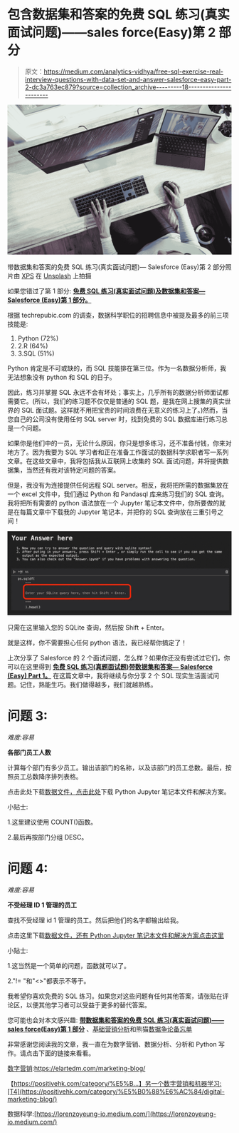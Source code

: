 # 包含数据集和答案的免费 SQL 练习(真实面试问题)——sales force(Easy)第 2 部分

> 原文：<https://medium.com/analytics-vidhya/free-sql-exercise-real-interview-questions-with-data-set-and-answer-salesforce-easy-part-2-dc3a763ec879?source=collection_archive---------18----------------------->

![](img/c9bda24ea440a6681b7525087fe47bb1.png)

带数据集和答案的免费 SQL 练习(真实面试问题)— Salesforce (Easy)第 2 部分照片由 [XPS](https://unsplash.com/@xps?utm_source=unsplash&utm_medium=referral&utm_content=creditCopyText) 在 [Unsplash](https://unsplash.com/?utm_source=unsplash&utm_medium=referral&utm_content=creditCopyText) 上拍摄

如果您错过了第 1 部分: [**免费 SQL 练习(真实面试问题)及数据集和答案— Salesforce (Easy)第 1 部分。**](https://lorenzoyeung-io.medium.com/free-sql-exercise-real-interview-questions-with-data-set-and-answer-salesforce-easy-part-1-806a2322c6b5)

根据 techrepubic.com 的调查，数据科学职位的招聘信息中被提及最多的前三项技能是:

1.  Python (72%)
2.  2.R (64%)
3.  3.SQL (51%)

Python 肯定是不可或缺的，而 SQL 技能排在第三位。作为一名数据分析师，我无法想象没有 python 和 SQL 的日子。

因此，练习并掌握 SQL 永远不会有坏处；事实上，几乎所有的数据分析师面试都需要它。(所以，我们的练习题不仅仅是普通的 SQL 题，是我在网上搜集的真实世界的 SQL 面试题。这样就不用把宝贵的时间浪费在无意义的练习上了。)然而，当您自己的公司没有使用任何 SQL server 时，找到免费的 SQL 数据库进行练习总是一个问题。

如果你是他们中的一员，无论什么原因，你只是想多练习，还不准备付钱，你来对地方了。因为我要为 SQL 学习者和正在准备工作面试的数据科学求职者写一系列文章。在这些文章中，我将包括我从互联网上收集的 SQL 面试问题，并将提供数据集，当然还有我对该特定问题的答案。

但是，我没有为连接提供任何远程 SQL server。相反，我将把所需的数据集放在一个 excel 文件中，我们通过 Python 和 Pandasql 库来练习我们的 SQL 查询。我将把所有需要的 python 语法放在一个 Jupyter 笔记本文件中，你所要做的就是在每篇文章中下载我的 Jupyter 笔记本，并把你的 SQL 查询放在三重引号之间！

![](img/3b0ff1277ab836ff59d60a8b754bb704.png)

只需在这里输入您的 SQLite 查询，然后按 Shift + Enter。

就是这样，你不需要担心任何 python 语法，我已经帮你搞定了！

上次分享了 Salesforce 的 2 个面试问题，怎么样？如果你还没有尝试过它们，你可以在这里得到 [**免费 SQL 练习(真题面试题)带数据集和答案— Salesforce (Easy) Part 1。**](https://lorenzoyeung-io.medium.com/free-sql-exercise-real-interview-questions-with-data-set-and-answer-salesforce-easy-part-1-806a2322c6b5) 在这篇文章中，我将继续与你分享 2 个 SQL 现实生活面试问题。记住，熟能生巧。我们做得越多，我们就越熟练。

# **问题 3:**

*难度:容易*

**各部门员工人数**

计算每个部门有多少员工。输出该部门的名称，以及该部门的员工总数。最后，按照员工总数降序排列表格。

点击此处下载[数据文件，点击此处](https://positivehk.com/wp-content/uploads/2021/05/Salesforce-03.zip)下载 Python Jupyter 笔记本文件和解决方案。

小贴士:

1.这里建议使用 COUNT()函数。

2.最后再按部门分组 DESC。

# **问题 4:**

*难度:容易*

**不受经理 ID 1 管理的员工**

查找不受经理 id 1 管理的员工。然后把他们的名字都输出给我。

点击这里下载[数据文件，还有 Python Jupyter 笔记本文件和解决方案点击这里](https://positivehk.com/wp-content/uploads/2021/05/Salesforce-04.zip)

小贴士:

1.这当然是一个简单的问题，函数就可以了。

2."!= "和"<>"都表示不等于。

我希望你喜欢免费的 SQL 练习。如果您对这些问题有任何其他答案，请张贴在评论区，以便其他学习者可以受益于更多的替代答案。

您可能也会对本文感兴趣: [**带数据集和答案的免费 SQL 练习(真实面试问题)——sales force(Easy)第 1 部分**](https://lorenzoyeung-io.medium.com/free-sql-exercise-real-interview-questions-with-data-set-and-answer-salesforce-easy-part-1-806a2322c6b5) 、[基础营销分析](https://towardsdatascience.com/fundamental-marketing-analytics-f875018391d5?source=your_stories_page-------------------------------------)和熊猫[数据争论备忘单](https://towardsdatascience.com/pandas-data-wrangling-cheat-sheet-2021-cf70f577bcdd)

非常感谢您阅读我的文章，我一直在为数字营销、数据分析、分析和 Python 写作。请点击下面的链接来看看。

[数字营销](https://elartedm.com/marketing-blog/):https://elartedm.com/marketing-blog/

【https://positivehk.com/category/%E5%B...】另一个数字营销和机器学习:[T4](https://positivehk.com/category/%E5%B0%88%E6%AC%84/digital-marketing-blog/)

数据科学:[https://lorenzoyeung-io.medium.com/](https://lorenzoyeung-io.medium.com/)